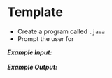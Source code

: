 # Template

- Create a program called `.java`
- Prompt the user for 

***Example Input:***\
\
***Example Output:***

